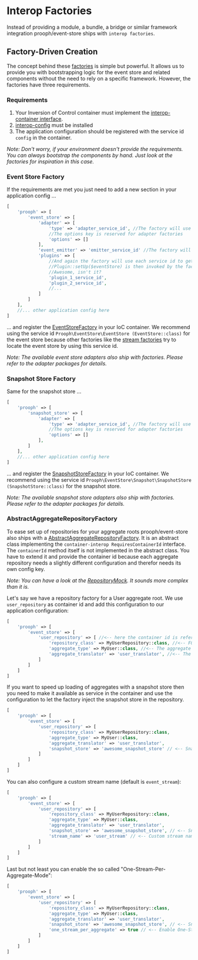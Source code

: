 # Interop Factories

Instead of providing a module, a bundle, a bridge or similar framework integration prooph/event-store ships with `interop factories`.

## Factory-Driven Creation

The concept behind these [factories](../src/Container) is simple but powerful. It allows us to provide you with bootstrapping logic for the event store and related components
without the need to rely on a specific framework. However, the factories have three requirements.

### Requirements

1. Your Inversion of Control container must implement the [interop-container interface](https://github.com/container-interop/container-interop).
2. [interop-config](https://github.com/sandrokeil/interop-config) must be installed
3. The application configuration should be registered with the service id `config` in the container.

*Note: Don't worry, if your environment doesn't provide the requirements. You can
always bootstrap the components by hand. Just look at the factories for inspiration in this case.*

### Event Store Factory

If the requirements are met you just need to add a new section in your application config ...

```php
[
    'prooph' => [
        'event_store' => [
            'adapter' => [
                'type' => 'adapter_service_id', //The factory will use this id to get the adapter from the container
                //The options key is reserved for adapter factories
                'options' => []
            ],
            'event_emitter' => 'emitter_service_id' //The factory will use this id to get the event emitter from the container
            'plugins' => [
                //And again the factory will use each service id to get the plugin from the container
                //Plugin::setUp($eventStore) is then invoked by the factory so your plugins get attached automatically
                //Awesome, isn't it?
                'plugin_1_service_id',
                'plugin_2_service_id',
                //...
            ]
        ]
    ],
    //... other application config here
]
```

... and register the [EventStoreFactory](../src/Container/EventStoreFactory.php) in your IoC container. We recommend using the service id `Prooph\EventStore\EventStore (EventStore::class)` for the event store
because other factories like the [stream factories](../src/Container/Stream) try to locate the event store
by using this service id.

*Note: The available event store adapters also ship with factories. Please refer to the adapter packages for details.*

### Snapshot Store Factory

Same for the snapshot store ...

```php
[
    'prooph' => [
        'snapshot_store' => [
            'adapter' => [
                'type' => 'adapter_service_id', //The factory will use this id to get the adapter from the container
                //The options key is reserved for adapter factories
                'options' => []
            ],
        ]
    ],
    //... other application config here
]
```

... and register the [SnapshotStoreFactory](../src/Container/Snapshot/SnapshotStoreFactory.php) in your IoC container. We recommend using the service id `Prooph\EventStore\Snapshot\SnapshotStore (SnapshotStore::class)` for the snapshot store.

*Note: The available snapshot store adapters also ship with factories. Please refer to the adapter packages for details.*

### AbstractAggregateRepositoryFactory

To ease set up of repositories for your aggregate roots prooph/event-store also ships with a [AbstractAggregateRepositoryFactory](../src/Aggregate/AbstractAggregateRepositoryFactory.php).
It is an abstract class implementing the `container-interop RequiresContainerId` interface. The `containerId` method
itself is not implemented in the abstract class. You have to extend it and provide the container id because each
aggregate repository needs a slightly different configuration and therefor needs its own config key.

*Note: You can have a look at the [RepositoryMock](../tests/Mock/RepositoryMock.php). It sounds more complex than it is.*

Let's say we have a repository factory for a User aggregate root. We use `user_repository` as container id and add this
configuration to our application configuration:

```php
[
    'prooph' => [
        'event_store' => [
            'user_repository' => [ //<-- here the container id is referenced
                'repository_class' => MyUserRepository::class, //<-- FQCN of the repository responsible for the aggregate root
                'aggregate_type' => MyUser::class, //<-- The aggregate root FQCN the repository is responsible for
                'aggregate_translator' => 'user_translator', //<-- The aggregate translator must be available as service in the container
            ]
        ]
    ]
]
```

If you want to speed up loading of aggregates with a snapshot store then you need to make
it available as service in the container and use the configuration to let the factory inject the snapshot store in the repository.

```php
[
    'prooph' => [
        'event_store' => [
            'user_repository' => [
                'repository_class' => MyUserRepository::class,
                'aggregate_type' => MyUser::class,
                'aggregate_translator' => 'user_translator',
                'snapshot_store' => 'awesome_snapshot_store' // <-- SnapshotStore service id
            ]
        ]
    ]
]
```

You can also configure a custom stream name (default is `event_stream`):

```php
[
    'prooph' => [
        'event_store' => [
            'user_repository' => [
                'repository_class' => MyUserRepository::class,
                'aggregate_type' => MyUser::class,
                'aggregate_translator' => 'user_translator',
                'snapshot_store' => 'awesome_snapshot_store', // <-- SnapshotStore service id
                'stream_name' => 'user_stream' // <-- Custom stream name
            ]
        ]
    ]
]
```

Last but not least you can enable the so called "One-Stream-Per-Aggregate-Mode":
```php
[
    'prooph' => [
        'event_store' => [
            'user_repository' => [
                'repository_class' => MyUserRepository::class,
                'aggregate_type' => MyUser::class,
                'aggregate_translator' => 'user_translator',
                'snapshot_store' => 'awesome_snapshot_store', // <-- SnapshotStore service id
                'one_stream_per_aggregate' => true // <-- Enable One-Stream-Per-Aggregate-Mode
            ]
        ]
    ]
]
```


